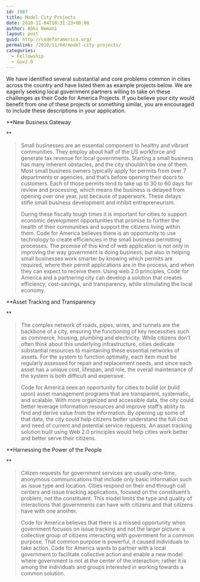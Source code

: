 ```yaml
---
id: 1987
title: Model City Projects
date: 2010-11-04T10:31:23+00:00
author: Abhi Nemani
layout: post
guid: http://codeforamerica.org/
permalink: /2010/11/04/model-city-projects/
categories:
  - Fellowship
  - Gov2.0
---
```

We have identified several substantial and core problems common in cities across the country and have listed them as example projects below. We are eagerly seeking local government partners willing to take on these challenges as their Code for America Projects. If you believe your city would benefit from one of these projects or something similar, you are encouraged to include these descriptions in your application.

**New Business Gateway
  
** 

> Small businesses are an essential component to healthy and vibrant communities. They employ about half of the US workforce and generate tax revenue for local governments. Starting a small business has many inherent obstacles, and the city shouldn&#8217;t be one of them. Most small business owners typically apply for permits from over 7 departments or agencies, and that&#8217;s before opening their doors to customers. Each of those permits tend to take up to 30 to 60 days for review and processing, which means the business is delayed from opening over one year, just because of paperwork. These delays stifle small business development and inhibit entrepreneurism.
> 
> During these fiscally tough times it is important for cities to support economic development opportunities that promise to further the health of their communities and support the citizens living within them. Code for America believes there is an opportunity to use technology to create efficiencies in the small business permitting processes. The promise of this kind of web application is not only in improving the way government is doing business, but also in helping small businesses work smarter by knowing which permits are required, where their permit applications are in the process, and when they can expect to receive them. Using web 2.0 principles, Code for America and a partnering city can develop a solution that creates efficiency, cost-savings, and transparency, while stimulating the local economy.

**Asset Tracking and Transparency
  
** 

> The complex network of roads, pipes, wires, and tunnels are the backbone of a city, ensuring the functioning of key necessities such as commerce, housing, plumbing and electricity. While citizens don&#8217;t often think about this underlying infrastructure, cities dedicate substantial resources to maintaining these essential networks of assets. For the system to function optimally, each item must be regularly assessed for repair and replacement needs, and since each asset has a unique cost, lifespan, and role, the overall maintenance of the system is both difficult and expensive.
> 
> Code for America sees an opportunity for cities to build (or build upon) asset management programs that are transparent, systematic, and scalable. With more organized and accessible data, the city could better leverage information resources and improve staff&#8217;s ability to find and derive value from the information. By opening up some of that data, the city could help citizens better understand the full cost and need of current and potential service requests. An asset tracking solution built using Web 2.0 principles would help cities work better and better serve their citizens.

**Harnessing the Power of the People
  
** 

> Citizen requests for government services are usually one-time, anonymous communications that include only basic information such as issue type and location. Cities respond on their end through call centers and issue tracking applications, focused on the constituent&#8217;s problem, not the constituent. This model limits the type and quality of interactions that governments can have with citizens and that citizens have with one another.
> 
> Code for America believes that there is a missed opportunity when government focuses on issue tracking and not the larger picture: a collective group of citizens interacting with government for a common purpose. That common purpose is powerful, it caused individuals to take action. Code for America wants to partner with a local government to facilitate collective action and enable a new model where government is not at the center of the interaction; rather it is among the individuals and groups interested in working towards a common solution.